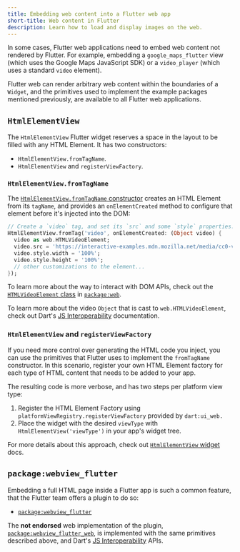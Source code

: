 ```yaml
---
title: Embedding web content into a Flutter web app
short-title: Web content in Flutter
description: Learn how to load and display images on the web.
---
```


In some cases, Flutter web applications need to embed web content not
rendered by Flutter. For example, embedding a `google_maps_flutter` view
(which uses the Google Maps JavaScript SDK) or a `video_player`
(which uses a standard `video` element).

Flutter web can render arbitrary web content within the boundaries of a `Widget`,
and the primitives used to implement the example packages mentioned previously,
are available to all Flutter web applications.

## `HtmlElementView`

The `HtmlElementView` Flutter widget reserves a space in the layout to be
filled with any HTML Element. It has two constructors:

* `HtmlElementView.fromTagName`.
* `HtmlElementView` and `registerViewFactory`.

### `HtmlElementView.fromTagName`

The [`HtmlElementView.fromTagName` constructor][] creates an HTML Element from
its `tagName`, and provides an `onElementCreated` method to configure that
element before it's injected into the DOM:

```dart
// Create a `video` tag, and set its `src` and some `style` properties...
HtmlElementView.fromTag('video', onElementCreated: (Object video) {
  video as web.HTMLVideoElement;
  video.src = 'https://interactive-examples.mdn.mozilla.net/media/cc0-videos/flower.mp4';
  video.style.width = '100%';
  video.style.height = '100%';
  // other customizations to the element...
});
```

To learn more about the way to interact with DOM APIs,
check out the [`HTMLVideoElement` class] in [`package:web`][].

To learn more about the video `Object` that is cast to `web.HTMLVideoElement`,
check out Dart's [JS Interoperability][] documentation.

[`HtmlElementView.fromTagName` constructor]: {{site.api}}/flutter/widgets/HtmlElementView/HtmlElementView.fromTagName.html
[`HTMLVideoElement` class]: {{site.pub}}/documentation/web/latest/web/HTMLVideoElement-extension-type.html
[`package:web`]: {{site.pub-pkg}}/web

### `HtmlElementView` and `registerViewFactory`

If you need more control over generating the HTML code you inject, you can use
the primitives that Flutter uses to implement the `fromTagName` constructor. In
this scenario, register your own HTML Element factory for each type of HTML
content that needs to be added to your app.

The resulting code is more verbose, and has two steps per platform view type:

1. Register the HTML Element Factory using
`platformViewRegistry.registerViewFactory` provided by `dart:ui_web.`  
2. Place the widget with the desired `viewType`  with
`HtmlElementView('viewType')` in your app's widget tree.

For more details about this approach, check out
[`HtmlElementView` widget][] docs.

[`HtmlElementView` widget]: {{site.api}}/flutter/widgets/HtmlElementView-class.html

## `package:webview_flutter`

Embedding a full HTML page inside a Flutter app is such a common feature, that
the Flutter team offers a plugin to do so:

* [`package:webview_flutter`][]

The **not endorsed** web implementation of the plugin,
[`package:webview_flutter_web`][], is implemented with the same primitives
described above, and Dart's [JS Interoperability][] APIs.

[JS Interoperability]: {{site.dart-site}}/interop/js-interop
[`package:webview_flutter`]: {{site.pub}}/packages/webview_flutter
[`package:webview_flutter_web`]: {{site.pub}}/packages/webview_flutter_web
